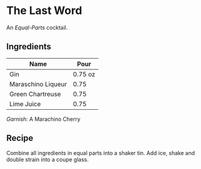 # The Last Word

An _Equal-Parts_ cocktail.

## Ingredients

| Name | Pour |
| ----------- | ------- |
| Gin | 0.75 oz |
| Maraschino Liqueur | 0.75 |
| Green Chartreuse | 0.75 |
| Lime Juice | 0.75 |

_Garnish:_ A Marachino Cherry

## Recipe

Combine all ingredients in equal parts into a shaker tin. Add ice, shake and double strain into a coupe glass.

[^1]: test